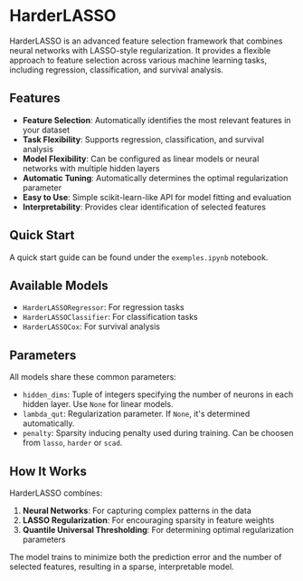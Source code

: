 # HarderLASSO

HarderLASSO is an advanced feature selection framework that combines neural networks with LASSO-style regularization. 
It provides a flexible approach to feature selection across various machine learning tasks, including regression, classification, and survival analysis.

## Features
- **Feature Selection**: Automatically identifies the most relevant features in your dataset
- **Task Flexibility**: Supports regression, classification, and survival analysis
- **Model Flexibility**: Can be configured as linear models or neural networks with multiple hidden layers
- **Automatic Tuning**: Automatically determines the optimal regularization parameter
- **Easy to Use**: Simple scikit-learn-like API for model fitting and evaluation
- **Interpretability**: Provides clear identification of selected features

## Quick Start
A quick start guide can be found under the `exemples.ipynb` notebook.

## Available Models
- `HarderLASSORegressor`: For regression tasks
- `HarderLASSOClassifier`: For classification tasks
- `HarderLASSOCox`: For survival analysis

## Parameters

All models share these common parameters:

- `hidden_dims`: Tuple of integers specifying the number of neurons in each hidden layer. Use `None` for linear models.
- `lambda_qut`: Regularization parameter. If `None`, it's determined automatically.
- `penalty`: Sparsity inducing penalty used during training. Can be choosen from `lasso`, `harder` or `scad`.

## How It Works
HarderLASSO combines:

1. **Neural Networks**: For capturing complex patterns in the data
2. **LASSO Regularization**: For encouraging sparsity in feature weights
3. **Quantile Universal Thresholding**: For determining optimal regularization parameters

The model trains to minimize both the prediction error and the number of selected features, resulting in a sparse, interpretable model.




